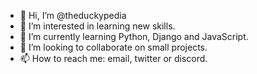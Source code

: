 - 👋 Hi, I’m @theduckypedia
- 👀 I’m interested in learning new skills.
- 🌱 I’m currently learning Python, Django and JavaScript.
- 💞️ I’m looking to collaborate on small projects.
- 📫 How to reach me: email, twitter or discord.

<!---
duckypedia/duckypedia is a ✨ special ✨ repository because its `README.md` (this file) appears on your GitHub profile.
You can click the Preview link to take a look at your changes.
--->
